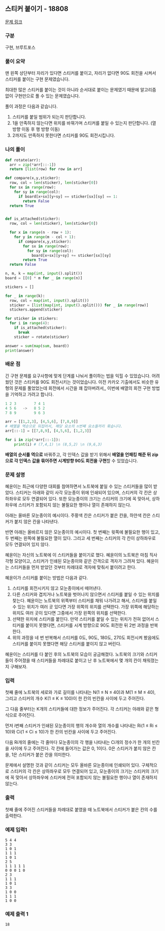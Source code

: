 ## 스티커 붙이기 - 18808

[문제 링크](https://www.acmicpc.net/problem/18808)

### 구분

구현, 브루트포스

### 풀이 요약

맨 왼쪽 상단부터 자리가 있다면 스티커를 붙이고, 자리가 없다면 90도 회전을 시켜서 스티커를 붙이는 구현 문제였습니다.

최대한 많은 스티커를 붙이는 것이 아니라 순서대로 붙이는 문제였기 때문에 알고리즘 없이 구현만으로 풀 수 있는 문제였습니다.

풀이 과정은 다음과 같습니다.

1. 스티커를 붙일 범위가 되는지 판단합니다.
2. 1을 만족하지 않는다면 위치를 바꿔가며 스티커를 붙일 수 있는지 판단합니다. (열 방향 이동 후 행 방향 이동)
3. 2까지도 만족하지 못한다면 스티커를 90도 회전시킵니다.

### 나의 풀이

```python
def rotate(arr):
  arr = zip(*arr[::-1])
  return [list(row) for row in arr]

def compare(x,y,sticker):
  row, col = len(sticker), len(sticker[0])
  for sx in range(row):
    for sy in range(col):
      if board[x+sx][y+sy] == sticker[sx][sy] == 1:
        return False
  return True


def is_attached(sticker):
  row, col = len(sticker), len(sticker[0])

  for x in range(n - row + 1):
    for y in range(m - col + 1):
      if compare(x,y,sticker):
        for sx in range(row):
          for sy in range(col):
            board[x+sx][y+sy] += sticker[sx][sy]
        return True
  return False

n, m, k = map(int, input().split())
board = [[0] * m for _ in range(n)]

stickers = []

for _ in range(k):
  row, col = map(int, input().split())
  sticker = [list(map(int, input().split())) for _ in range(row)]
  stickers.append(sticker)

for sticker in stickers:
  for i in range(4):
    if is_attached(sticker):
      break
    sticker = rotate(sticker)

answer = sum(map(sum, board))
print(answer)
```

### 배운 점

긴 구현 문제를 요구사항에 맞게 단계를 나눠서 풀이하는 법을 익힐 수 있었습니다. 어려웠던 것은 스티커를 90도 회전시키는 것이었습니다. 이전 카카오 기출에서도 비슷한 유형의 문제를 풀었었는데 회전에서 시간을 꽤 잡아버려서,, 이번에 배열의 회전 구현 방법을 기억하고 가려고 합니다.

```python
1 2 3        7 4 1
4 5 6   ->   8 5 2
7 8 9        9 6 3

arr = [[1,2,3], [4,5,6], [7,8,9]]
# 배열을 역순으로 뒤집어서, 해당 요소의 n번째 요소들끼리 묶습니다.
arr[::-1] = [[7,8,9], [4,5,6], [1,2,3]]

for i in zip(*arr[::-1]):
	print(i) # (7,4,1) \n (8,5,2) \n (9,6,3)
```

**배열의 순서를 역으로** 바꿔주고, 각 인덱스 값을 받기 위해서 **배열을 언패킹 해준 뒤 zip으로 각 인덱스 값을 묶어주면** **시계방향 90도 회전을 구현**할 수 있었습니다.

### 문제 설명

혜윤이는 최근에 다양한 대회를 참여하면서 노트북에 붙일 수 있는 스티커들을 많이 받았다. 스티커는 아래와 같이 사각 모눈종이 위에 인쇄되어 있으며, 스티커의 각 칸은 상하좌우로 모두 연결되어 있다. 또한 모눈종이의 크기는 스티커의 크기에 꼭 맞아서, 상하좌우에 스티커가 포함되지 않는 불필요한 행이나 열이 존재하지 않는다.

아래는 올바른 모눈종이의 예시이다. 주황색 칸은 스티커가 붙은 칸을, 하얀색 칸은 스티커가 붙지 않은 칸을 나타낸다.

반면 아래는 올바르지 않은 모눈종이의 예시이다. 첫 번째는 윗쪽에 불필요한 행이 있고, 두 번째는 왼쪽에 불필요한 열이 있다. 그리고 세 번째는 스티커의 각 칸이 상하좌우로 모두 연결되어 있지 않다.

혜윤이는 자신의 노트북에 이 스티커들을 붙이기로 했다. 혜윤이의 노트북은 마침 직사각형 모양이고, 스티커가 인쇄된 모눈종이와 같은 간격으로 격자가 그려져 있다. 혜윤이는 스티커들을 먼저 받았던 것부터 차례대로 격자에 맞춰서 붙이려고 한다.

혜윤이가 스티커를 붙이는 방법은 다음과 같다.

1. 스티커를 회전시키지 않고 모눈종이에서 떼어낸다.
2. 다른 스티커와 겹치거나 노트북을 벗어나지 않으면서 스티커를 붙일 수 있는 위치를 찾는다. 혜윤이는 노트북의 위쪽부터 스티커를 채워 나가려고 해서, 스티커를 붙일 수 있는 위치가 여러 곳 있다면 가장 위쪽의 위치를 선택한다. 가장 위쪽에 해당하는 위치도 여러 곳이 있다면 그중에서 가장 왼쪽의 위치를 선택한다.
3. 선택한 위치에 스티커를 붙인다. 만약 스티커를 붙일 수 있는 위치가 전혀 없어서 스티커를 붙이지 못했다면, 스티커를 시계 방향으로 90도 회전한 뒤 2번 과정을 반복한다.
4. 위의 과정을 네 번 반복해서 스티커를 0도, 90도, 180도, 270도 회전시켜 봤음에도 스티커를 붙이지 못했다면 해당 스티커를 붙이지 않고 버린다.

혜윤이는 스티커를 다 붙인 후의 노트북의 모습이 궁금해졌다. 노트북의 크기와 스티커들이 주어졌을 때 스티커들을 차례대로 붙이고 난 후 노트북에서 몇 개의 칸이 채워졌는지 구해보자.

### 입력

첫째 줄에 노트북의 세로와 가로 길이를 나타내는 N(1 ≤ N ≤ 40)과 M(1 ≤ M ≤ 40), 그리고 스티커의 개수 K(1 ≤ K ≤ 100)이 한 칸의 빈칸을 사이에 두고 주어진다.

그 다음 줄부터는 K개의 스티커들에 대한 정보가 주어진다. 각 스티커는 아래와 같은 형식으로 주어진다.

먼저 i번째 스티커가 인쇄된 모눈종이의 행의 개수와 열의 개수를 나타내는 Ri(1 ≤ Ri ≤ 10)와 Ci(1 ≤ Ci ≤ 10)가 한 칸의 빈칸을 사이에 두고 주어진다.

다음 Ri개의 줄에는 각 줄마다 모눈종이의 각 행을 나타내는 Ci개의 정수가 한 개의 빈칸을 사이에 두고 주어진다. 각 칸에 들어가는 값은 0, 1이다. 0은 스티커가 붙지 않은 칸을, 1은 스티커가 붙은 칸을 의미한다.

문제에서 설명한 것과 같이 스티커는 모두 올바른 모눈종이에 인쇄되어 있다. 구체적으로 스티커의 각 칸은 상하좌우로 모두 연결되어 있고, 모눈종이의 크기는 스티커의 크기에 꼭 맞아서 상하좌우에 스티커에 전혀 포함되지 않는 불필요한 행이나 열이 존재하지 않는다.

### 출력

첫째 줄에 주어진 스티커들을 차례대로 붙였을 때 노트북에서 스티커가 붙은 칸의 수를 출력한다.

### 예제 입력1

```
5 4 4
3 3
1 0 1
1 1 1
1 0 1
2 5
1 1 1 1 1
0 0 0 1 0
2 3
1 1 1
1 0 1
3 3
1 0 0
1 1 1
1 0 0
```

### 예제 출력 1

```
18
```
